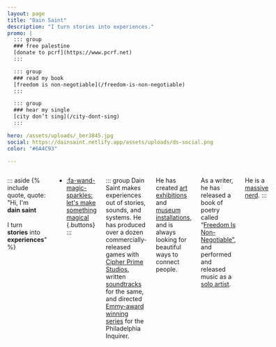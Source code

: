 ```yaml
---
layout: page
title: "Dain Saint"
description: "I turn stories into experiences."
promo: |
  ::: group
  ### free palestine
  [donate to pcrf](https://www.pcrf.net)
  :::

  ::: group
  ### read my book
  [freedom is non-negotiable](/freedom-is-non-negotiable)
  :::

  ::: group
  ### hear my single
  [city don’t sing](/city-dont-sing)
  :::

hero: /assets/uploads/_ber3845.jpg
social: https://dainsaint.netlify.app/assets/uploads/ds-social.png
color: "#6A4C93"

---
```

<style>
  .project-info {
    display: none;
  }
</style>

<div class="columns">

::: aside
{% include quote, quote: "Hi, I'm<br/>**dain saint**<br/><br/>I turn<br/>**stories** into<br/>**experiences**" %}
* [:fa-wand-magic-sparkles: let's make something magical](/collab)
{.buttons}
:::


::: group
Dain Saint makes experiences out of stories, sounds, and systems. He has produced over a dozen commercially-released games with [Cipher Prime Studios](https://cipherprime.com), written [soundtracks](https://cipherprime.bandcamp.com) for the same, and directed [Emmy-award winning series](https://inquirer.com/wildestdreams) for the Philadelphia Inquirer. 

He has created [art exhibitions](https://wevetraveledsofar.com) and [museum installations](https://www.phillyseaport.org/exhibits/river-alive/), and is always looking for beautiful ways to connect people.

As a writer, he has released a book of poetry called “[Freedom Is Non-Negotiable”](/freedom-is-non-negotiable), and performed and released music as a [solo artist](/city-dont-sing).

He is a [massive nerd](https://dainsaint.bandcamp.com/album/pieces-of-8).
:::

</div>